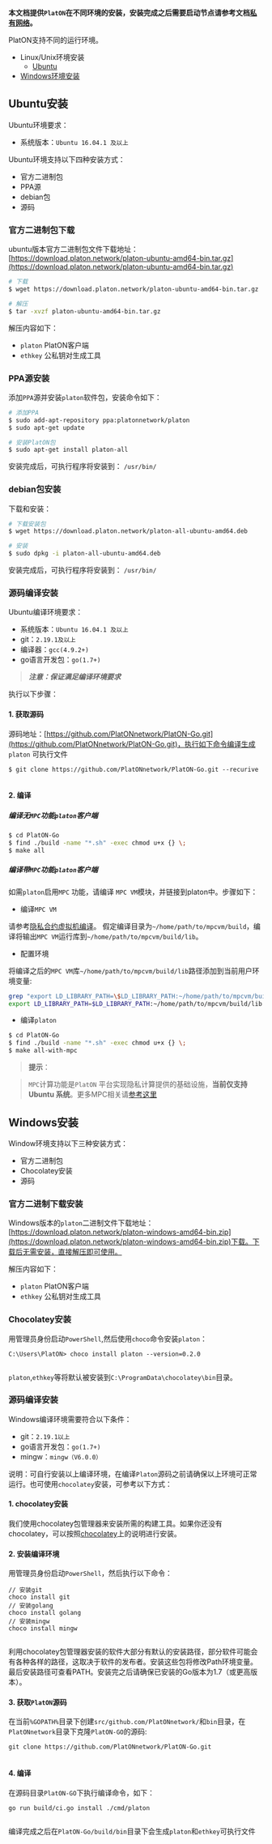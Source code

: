 **本文档提供`PlatON`在不同环境的安装，安装完成之后需要启动节点请参考文档[私有网络](#https://github.com/PlatONnetwork/wiki/wiki/%5BChinese-Simplified%5D-%E7%A7%81%E6%9C%89%E7%BD%91%E7%BB%9C)。**

PlatON支持不同的运行环境。
+ Linux/Unix环境安装
  - [Ubuntu](#Ubuntu安装)
+ [Windows环境安装](#Windows安装)

## Ubuntu安装

Ubuntu环境要求：
- 系统版本：`Ubuntu 16.04.1 及以上`

Ubuntu环境支持以下四种安装方式： 

- 官方二进制包
- PPA源
- debian包
- 源码

### 官方二进制包下载

ubuntu版本官方二进制包文件下载地址：[https://download.platon.network/platon-ubuntu-amd64-bin.tar.gz](https://download.platon.network/platon-ubuntu-amd64-bin.tar.gz)


```bash
# 下载
$ wget https://download.platon.network/platon-ubuntu-amd64-bin.tar.gz

# 解压
$ tar -xvzf platon-ubuntu-amd64-bin.tar.gz


```

解压内容如下：

- `platon` PlatON客户端
- `ethkey` 公私钥对生成工具

### PPA源安装

添加`PPA`源并安装`platon`软件包，安装命令如下：


```bash
# 添加PPA
$ sudo add-apt-repository ppa:platonnetwork/platon
$ sudo apt-get update

# 安装PlatON包
$ sudo apt-get install platon-all


```

安装完成后，可执行程序将安装到： `/usr/bin/`

### debian包安装

下载和安装：


```bash
# 下载安装包 
$ wget https://download.platon.network/platon-all-ubuntu-amd64.deb

# 安装
$ sudo dpkg -i platon-all-ubuntu-amd64.deb


```

安装完成后，可执行程序将安装到： `/usr/bin/`

### 源码编译安装

Ubuntu编译环境要求：

- 系统版本：`Ubuntu 16.04.1 及以上`
- git：`2.19.1及以上`
- 编译器：`gcc(4.9.2+)`
- go语言开发包：`go(1.7+)`

> ***注意：保证满足编译环境要求***

执行以下步骤：

#### 1. 获取源码

源码地址：[https://github.com/PlatONnetwork/PlatON-Go.git](https://github.com/PlatONnetwork/PlatON-Go.git)，执行如下命令编译生成 `platon` 可执行文件


```
$ git clone https://github.com/PlatONnetwork/PlatON-Go.git --recurive


```

#### 2. 编译

##### 编译无`MPC`功能`platon`客户端


```bash
$ cd PlatON-Go
$ find ./build -name "*.sh" -exec chmod u+x {} \;
$ make all


```

##### 编译带`MPC`功能`platon`客户端

如需`platon`启用`MPC` 功能，请编译 `MPC VM`模块，并链接到platon中。步骤如下：

- 编译`MPC VM`

请参考[隐私合约虚拟机编译](https://github.com/PlatONnetwork/privacy-contract-vm#building--installing)。
假定编译目录为`~/home/path/to/mpcvm/build`，编译将输出`MPC VM`运行库到`~/home/path/to/mpcvm/build/lib`。

- 配置环境

将编译之后的`MPC VM`库`~/home/path/to/mpcvm/build/lib`路径添加到当前用户环境变量:


```bash
grep "export LD_LIBRARY_PATH=\$LD_LIBRARY_PATH:~/home/path/to/mpcvm/build/lib" ~/.bashrc || echo "export LD_LIBRARY_PATH=\$LD_LIBRARY_PATH:~/home/path/to/mpcvm/build/lib" >> ~/.bashrc
export LD_LIBRARY_PATH=$LD_LIBRARY_PATH:~/home/path/to/mpcvm/build/lib


```

- 编译`platon`


```bash
$ cd PlatON-Go
$ find ./build -name "*.sh" -exec chmod u+x {} \;
$ make all-with-mpc


```

>**提示**：

>`MPC`计算功能是`PlatON` 平台实现隐私计算提供的基础设施，**当前仅支持 Ubuntu 系统**。更多MPC相关请[参考这里](zh-cn/[Chinese-Simplified]-%e9%9a%90%e7%a7%81%e5%90%88%e7%ba%a6%e5%bc%80%e5%8f%91%e6%8c%87%e5%8d%97)

## Windows安装

Window环境支持以下三种安装方式：

- 官方二进制包
- Chocolatey安装
- 源码

### 官方二进制下载安装
Windows版本的`platon`二进制文件下载地址：[https://download.platon.network/platon-windows-amd64-bin.zip](https://download.platon.network/platon-windows-amd64-bin.zip)下载。下载后无需安装，直接解压即可使用。

解压内容如下：

- `platon` PlatON客户端
- `ethkey` 公私钥对生成工具

### Chocolatey安装

用管理员身份启动`PowerShell`,然后使用`choco`命令安装`platon`：


```
C:\Users\PlatON> choco install platon --version=0.2.0


```
`platon`,`ethkey`等将默认被安装到`C:\ProgramData\chocolatey\bin`目录。

### 源码编译安装

Windows编译环境需要符合以下条件：

- git：`2.19.1以上`
- go语言开发包：`go(1.7+)`
- mingw：`mingw（V6.0.0）`

说明：可自行安装以上编译环境，在编译`Platon`源码之前请确保以上环境可正常运行。也可使用`chocolatey`安装，可参考以下方式：

#### 1. chocolatey安装

我们使用chocolatey包管理器来安装所需的构建工具。如果你还没有chocolatey，可以按照[chocolatey](https://chocolatey.org)上的说明进行安装。

#### 2. 安装编译环境

用管理员身份启动`PowerShell`，然后执行以下命令：


```
// 安装git
choco install git
// 安装golang
choco install golang
// 安装mingw
choco install mingw


```

利用chocolatey包管理器安装的软件大部分有默认的安装路径，部分软件可能会有各种各样的路径，这取决于软件的发布者。安装这些包将修改Path环境变量。最后安装路径可查看PATH。安装完之后请确保已安装的Go版本为1.7（或更高版本）。

#### 3. 获取`PlatON`源码

在当前`%GOPATH%`目录下创建`src/github.com/PlatONnetwork/`和`bin`目录，在`PlatONnetwork`目录下克隆`PlatON-GO`的源码:


```
git clone https://github.com/PlatONnetwork/PlatON-Go.git


```

#### 4. 编译

在源码目录`PlatON-GO`下执行编译命令，如下：


```
go run build/ci.go install ./cmd/platon


```

编译完成之后在`PlatON-Go/build/bin`目录下会生成`platon`和`ethkey`可执行文件